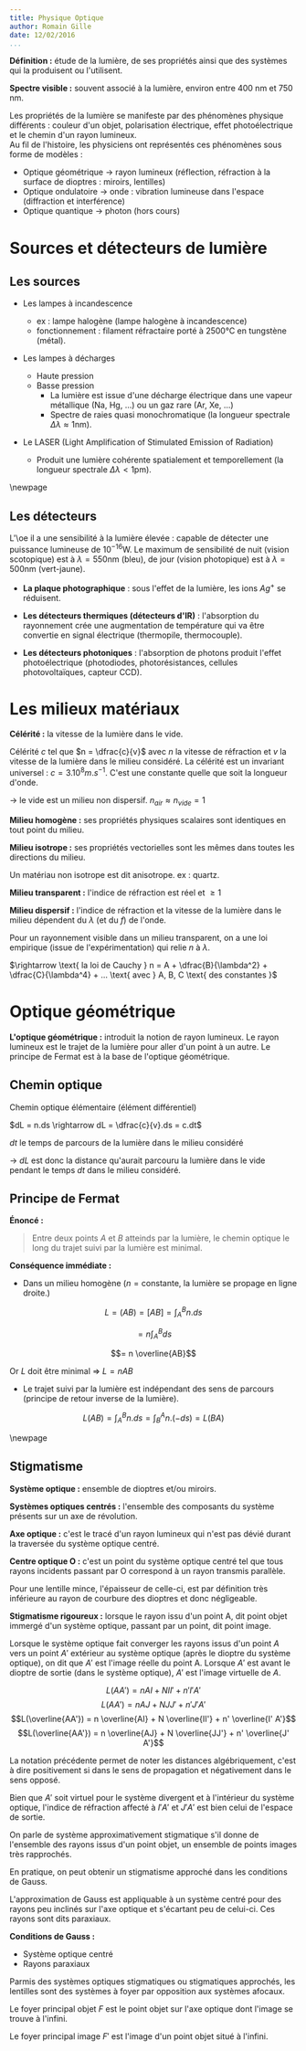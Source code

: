 ```yaml
---
title: Physique Optique
author: Romain Gille
date: 12/02/2016
...
```


**Définition :** étude de la lumière, de ses propriétés ainsi que des systèmes 
  qui la produisent ou l'utilisent.

**Spectre visible :** souvent associé à la lumière, environ entre 400 nm et 750 
  nm.

Les propriétés de la lumière se manifeste par des phénomènes physique 
  différents : couleur d'un objet, polarisation électrique, effet 
  photoélectrique et le chemin d'un rayon lumineux.  
Au fil de l'histoire, les physiciens ont représentés ces phénomènes sous forme 
  de modèles :

* Optique géométrique $\rightarrow$ rayon lumineux (réflection, réfraction à la
  surface de dioptres : miroirs, lentilles)
* Optique ondulatoire $\rightarrow$ onde : vibration lumineuse dans l'espace 
  (diffraction et interférence)
* Optique quantique   $\rightarrow$ photon (hors cours)

# Sources et détecteurs de lumière

## Les sources

* Les lampes à incandescence 
    * ex : lampe halogène (lampe halogène à incandescence)
    * fonctionnement : filament réfractaire porté à 2500°C en 
      tungstène (métal).

* Les lampes à décharges
  	* Haute pression
  	* Basse pression
        * La lumière est issue d'une décharge électrique dans une vapeur 
          métallique (Na, Hg, ...) ou un gaz rare (Ar, Xe, ...)
        * Spectre de raies quasi monochromatique (la longueur spectrale 
          $\Delta \lambda \approx 1\text{nm}$).

* Le LASER (Light Amplification of Stimulated Emission of Radiation)
    * Produit une lumière cohérente spatialement et temporellement 
      (la longueur spectrale $\Delta \lambda < 1 \text{pm}$).

\newpage

## Les détecteurs

L'\oe il a une sensibilité à la lumière élevée : capable de détecter une 
  puissance lumineuse de $10^{-16} \text{W}$. Le maximum de sensibilité de nuit 
  (vision scotopique) est à $\lambda = 550 \text{nm}$ (bleu), de jour (vision 
  photopique) est à $\lambda = 500 \text{nm}$ (vert-jaune).

* **La plaque photographique** : sous l'effet de la lumière, les ions $Ag^+$ se 
  réduisent.

* **Les détecteurs thermiques (détecteurs d'IR)** : l'absorption du rayonnement 
  crée une augmentation de température qui va être convertie en signal 
  électrique (thermopile, thermocouple).

* **Les détecteurs photoniques** : l'absorption de photons produit l'effet 
  photoélectrique (photodiodes, photorésistances, cellules photovoltaïques, 
  capteur CCD).

# Les milieux matériaux

**Célérité :** la vitesse de la lumière dans le vide. 

Célérité $c$ tel que $n = \dfrac{c}{v}$ avec $n$ la vitesse de réfraction et $v$ 
  la vitesse de la lumière dans le milieu considéré. La célérité est un 
  invariant universel : $c = 3.10^8 m.s^{-1}$. C'est une constante quelle que 
  soit la longueur d'onde.

$\rightarrow$ le vide est un milieu non dispersif. 
  $n_{air} \approx n_{vide} = 1$

**Milieu homogène :** ses propriétés physiques scalaires sont identiques en tout 
  point du milieu.

**Milieu isotrope :** ses propriétés vectorielles sont les mêmes dans toutes les 
  directions du milieu.

Un matériau non isotrope est dit anisotrope. ex : quartz.

**Milieu transparent :** l'indice de réfraction est réel et $\geq 1$

**Milieu dispersif :** l'indice de réfraction et la vitesse de la lumière dans 
  le milieu dépendent du $\lambda$ (et du $f$) de l'onde.

Pour un rayonnement visible dans un milieu transparent, on a une loi empirique 
  (issue de l'expérimentation) qui relie $n$ à $\lambda$.
  
$\rightarrow \text{ la loi de Cauchy } n = A + \dfrac{B}{\lambda^2} + 
  \dfrac{C}{\lambda^4} + ... \text{ avec } A, B, C \text{ des constantes }$

# Optique géométrique

**L'optique géométrique :** introduit la notion de rayon lumineux. Le rayon 
  lumineux est le trajet de la lumière pour aller d'un point à un autre. Le 
  principe de Fermat est à la base de l'optique géométrique.

## Chemin optique

Chemin optique élémentaire (élément différentiel)

$dL = n.ds \rightarrow dL = \dfrac{c}{v}.ds = c.dt$

$dt$ le temps de parcours de la lumière dans le milieu considéré

$\rightarrow$ $dL$ est donc la distance qu'aurait parcouru la lumière dans le 
  vide pendant le temps $dt$ dans le milieu considéré.

## Principe de Fermat

**Énoncé :**

> Entre deux points $A$ et $B$ atteinds par la lumière, le chemin optique le 
  long du trajet suivi par la lumière est minimal.

**Conséquence immédiate :**

* Dans un milieu homogène ($n = \text{constante}$, la lumière se propage en 
  ligne droite.)

$$L = (AB) = [AB] = \int^{B}_{A} n.ds$$

$$= n \int^{B}_{A} ds$$

$$= n \overline{AB}$$

Or $L$ doit être minimal $\Rightarrow$ $L = n AB$

* Le trajet suivi par la lumière est indépendant des sens de parcours (principe 
  de retour inverse de la lumière).

$$L (AB) = \int^{B}_{A} n.ds = \int^{A}_{B} n.(-ds) = L (BA)$$

\newpage

## Stigmatisme

**Système optique :** ensemble de dioptres et/ou miroirs.

**Systèmes optiques centrés :** l'ensemble des composants du système présents 
  sur un axe de révolution.

**Axe optique :** c'est le tracé d'un rayon lumineux qui n'est pas dévié durant 
  la traversée du système optique centré.

**Centre optique O :** c'est un point du système optique centré tel que tous 
rayons incidents passant par O correspond à un rayon transmis parallèle.

Pour une lentille mince, l'épaisseur de celle-ci, est par définition très 
  inférieure au rayon de courbure des dioptres et donc négligeable.

**Stigmatisme rigoureux :** lorsque le rayon issu d'un point A, dit point objet 
  immergé d'un système optique, passant par un point, dit point image.

Lorsque le système optique fait converger les rayons issus d'un point $A$ vers 
  un point $A'$ extérieur au système optique (après le dioptre du système 
  optique), on dit que $A'$ est l'image réelle du point A. Lorsque $A'$ est 
  avant le dioptre de sortie (dans le système optique), $A'$ est l'image 
  virtuelle de $A$.

$$L(AA') = n AI + N II' + n' I' A'$$
$$L(AA') = n AJ + N JJ' + n' J' A'$$
$$L(\overline{AA'}) = n \overline{AI} + N \overline{II'} + n' \overline{I' A'}$$
$$L(\overline{AA'}) = n \overline{AJ} + N \overline{JJ'} + n' \overline{J' A'}$$

La notation précédente permet de noter les distances algébriquement, c'est à 
  dire positivement si dans le sens de propagation et négativement dans le sens 
  opposé.

Bien que $A'$ soit virtuel pour le système divergent et à l'intérieur du système 
  optique, l'indice de réfraction affecté à $I'A'$ et $J'A'$ est bien celui de 
  l'espace de sortie.

On parle de système approximativement stigmatique s'il donne de l'ensemble des 
rayons issus d'un point objet, un ensemble de points images très rapprochés.

En pratique, on peut obtenir un stigmatisme approché dans les conditions de 
  Gauss.

L'approximation de Gauss est appliquable à un système centré pour des rayons peu 
  inclinés sur l'axe optique et s'écartant peu de celui-ci. Ces rayons sont dits 
  paraxiaux.

**Conditions de Gauss :**

* Système optique centré
* Rayons paraxiaux

Parmis des systèmes optiques stigmatiques ou stigmatiques approchés, les 
  lentilles sont des systèmes à foyer par opposition aux systèmes afocaux.

Le foyer principal objet $F$ est le point objet sur l'axe optique dont l'image 
  se trouve à l'infini.

Le foyer principal image $F'$ est l'image d'un point objet situé à l'infini.
